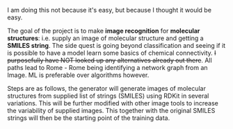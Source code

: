 I am doing this not because it's easy, but because I thought it would be easy.

The goal of the project is to make **image recognition** for **molecular structures**: i.e. supply an image of molecular structure and getting a **SMILES string**. The side quest is going beyond classification and seeing if it is possible to have a model learn some basics of chemical connectivity. ~~I purposefully have NOT looked up any alternatives already out there~~. All paths lead to Rome - Rome being identifying a network graph from an Image. ML is preferable over algorithms however.

Steps are as follows, the generator will generate images of molecular structures from supplied list of strings (SMILES) using RDKit in several variations. This will be further modified with other image tools to increase the variability of supplied images. This together with the original SMILES strings will then be the starting point of the training data.